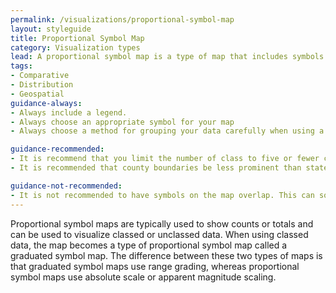 ```yaml
---
permalink: /visualizations/proportional-symbol-map
layout: styleguide
title: Proportional Symbol Map
category: Visualization types
lead: A proportional symbol map is a type of map that includes symbols that change in size based on the value they represent.
tags:
- Comparative
- Distribution
- Geospatial
guidance-always:
- Always include a legend.
- Always choose an appropriate symbol for your map
- Always choose a method for grouping your data carefully when using a graduated symbol map

guidance-recommended:
- It is recommend that you limit the number of class to five or fewer categories. Fewer symbols on the map are more easily distinguished by the eye and will make trends in the data easier to see.
- It is recommended that county boundaries be less prominent than state boundaries when creating a county-level choropleth map.

guidance-not-recommended:
- It is not recommended to have symbols on the map overlap. This can sometimes be appropriate depending on the type of symbol and scale of the map.
---
```


<p>
  Proportional symbol maps are typically used to show counts or totals and can be used to visualize classed or unclassed data. When using classed data, the map becomes a type of proportional symbol map called a graduated symbol map. The difference between these two types of maps is that graduated symbol maps use range grading, whereas proportional symbol maps use absolute scale or apparent magnitude scaling.
</p>
